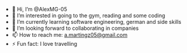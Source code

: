 - 👋 Hi, I’m @AlexMG-05
- 👀 I’m interested in going to the gym, reading and some coding
- 🌱 I’m currently learning software engineering, german and side skills
- 💪 I’m looking forward to collaborating in companies
- 📫 How to reach me: a.martingz05@gmail.com
- ⚡ Fun fact: I love travelling

<!---
AlexMG-05/AlexMG-05 is a ✨ special ✨ repository because its `README.md` (this file) appears on your GitHub profile.
You can click the Preview link to take a look at your changes.
--->
